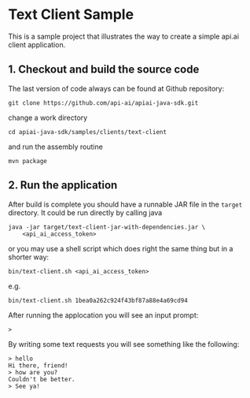 # Text Client Sample

This is a sample project that illustrates the way to create a simple api.ai
client application.

## 1. Checkout and build the source code

The last version of code always can be found at Github repository:

    git clone https://github.com/api-ai/apiai-java-sdk.git

change a work directory

    cd apiai-java-sdk/samples/clients/text-client

and run the assembly routine

    mvn package

## 2. Run the application

After build is complete you should have a runnable JAR file in the `target`
directory. It could be run directly by calling java

    java -jar target/text-client-jar-with-dependencies.jar \
        <api_ai_access_token>

or you may use a shell script which does right the same thing but in a shorter
way:

    bin/text-client.sh <api_ai_access_token>

e.g.

    bin/text-client.sh 1bea0a262c924f43bf87a88e4a69cd94

After running the applocation you will see an input prompt:

    > 

By writing some text requests you will see something like the following:

    > hello
    Hi there, friend!
    > how are you?
    Couldn't be better.
    > See ya!


